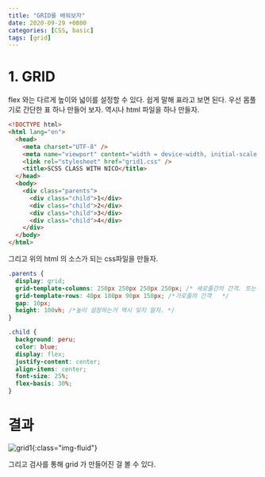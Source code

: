 ```yaml
---
title: "GRID를 배워보자"
date: 2020-09-29 +0800
categories: [CSS, basic]
tags: [grid]
---
```


# 1. GRID

flex 와는 다르게 높이와 넓이를 설정할 수 있다. 쉽게 말해 표라고 보면 된다. 우선 몸풀기로 간단한 표 하나 만들어 보자. 역시나 html 파일을 하나 만들자.

```html
<!DOCTYPE html>
<html lang="en">
  <head>
    <meta charset="UTF-8" />
    <meta name="viewport" content="width = device-width, initial-scale = 1.0" />
    <link rel="stylesheet" href="grid1.css" />
    <title>SCSS CLASS WITH NICO</title>
  </head>
  <body>
    <div class="parents">
      <div class="child">1</div>
      <div class="child">2</div>
      <div class="child">3</div>
      <div class="child">4</div>
    </div>
  </body>
</html>
```

그리고 위의 html 의 소스가 되는 css파일을 만들자.

```css
.parents {
  display: grid;
  grid-template-columns: 250px 250px 250px 250px; /* 세로줄간의 간격. 또는 repeat(4, 250px) 라고 해도 된다. 개발자들은 반복을 싫어하다 못해 혐오하는 것 같다.  */
  grid-template-rows: 40px 180px 90px 150px; /*가로줄의 간격   */
  gap: 10px;
  height: 100vh; /*높이 설정하는거 역시 잊지 말자. */
}

.child {
  background: peru;
  color: blue;
  display: flex;
  justify-content: center;
  align-items: center;
  font-size: 25%;
  flex-basis: 30%;
}
```

# 결과

![grid1](https://yeonghunko.github.io/assets/img/css/grid1.png){:class="img-fluid"}

그리고 검사를 통해 grid 가 만들어진 걸 볼 수 있다.
